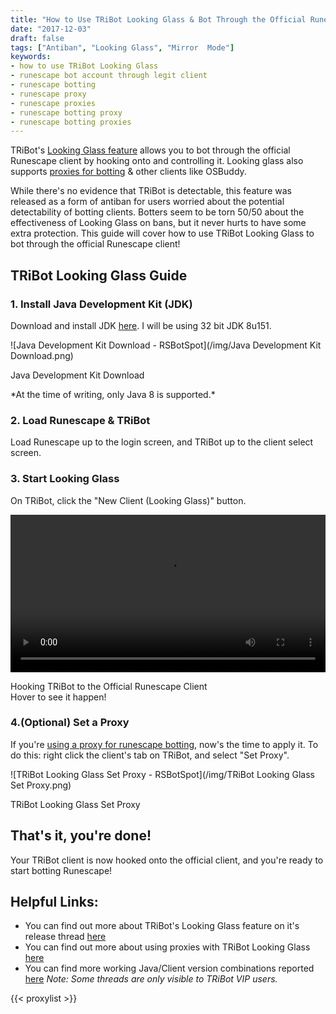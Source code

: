 ```yaml
---
title: "How to Use TRiBot Looking Glass & Bot Through the Official Runescape Client"
date: "2017-12-03"
draft: false
tags: ["Antiban", "Looking Glass", "Mirror  Mode"]
keywords:
- how to use TRiBot Looking Glass
- runescape bot account through legit client
- runescape botting
- runescape proxy
- runescape proxies
- runescape botting proxy
- runescape botting proxies
---
```

TRiBot's [Looking Glass feature](https://tribot.org/forums/topic/48785-what-is-looking-glass/?tab=comments#comment-577526) allows you to bot through the official Runescape client by hooking onto and controlling it. Looking glass also supports [proxies for botting](/post/all-about-proxies-for-runescape-botting/) & other clients like OSBuddy.

<!--more-->
While there's no evidence that TRiBot is detectable, this feature was released as a form of antiban for users worried about the potential detectability of botting clients. Botters seem to be torn 50/50 about the effectiveness of Looking Glass on bans, but it never hurts to have some extra protection. This guide will cover how to use TRiBot Looking Glass to bot through the official Runescape client!

## **TRiBot Looking Glass Guide** ##
### **1. Install Java Development Kit (JDK)** ###
Download and install JDK [here](http://www.oracle.com/technetwork/java/javase/downloads/jdk8-downloads-2133151.html).
I will be using 32 bit JDK 8u151.
<div class="caption">
![Java Development Kit Download - RSBotSpot](/img/Java Development Kit Download.png)
<p class="caption-text">Java Development Kit Download</p>
</div>
*At the time of writing, only Java 8 is supported.*

### **2. Load Runescape & TRiBot** ###
Load Runescape up to the login screen, and TRiBot up to the client select screen.

### **3. Start Looking Glass** ###
On TRiBot, click the "New Client (Looking Glass)" button.
<div class="caption">
  <video id="video" onmouseover="play()" onmouseout="currentTime=0;pause();" style="width:100%">
    <source src="/img/Hooking TRiBot Looking Glass to Runescape.mp4" type="video/mp4" />
    Your browser does not support HTML5 video.
  </video>
  <p class="caption-text">Hooking TRiBot to the Official Runescape Client<br>Hover to see it happen!</p>
</div>

### **4.(Optional) Set a Proxy** ###
If you're [using a proxy for runescape botting](/post/all-about-proxies-for-runescape-botting/), now's the time to apply it.
To do this: right click the client's tab on TRiBot, and select "Set Proxy".
<div class="caption">
![TRiBot Looking Glass Set Proxy - RSBotSpot](/img/TRiBot Looking Glass Set Proxy.png)
<p class="caption-text">TRiBot Looking Glass Set Proxy</p>
</div>

## **That's it, you're done!** ##
Your TRiBot client is now hooked onto the official client, and you're ready to start botting Runescape!

## **Helpful Links:** ##
* You can find out more about TRiBot's Looking Glass feature on it's release thread [here](https://tribot.org/forums/topic/47328-introducing-looking-glass-beta/)
* You can find out more about using proxies with TRiBot Looking Glass [here](https://tribot.org/forums/topic/49479-notice-proxy-usage/)<br>
* You can find more working Java/Client version combinations reported [here](https://tribot.org/forums/topic/73658-whats-your-looking-glass-setup/)
*Note: Some threads are only visible to TRiBot VIP users.*

{{< proxylist >}}
